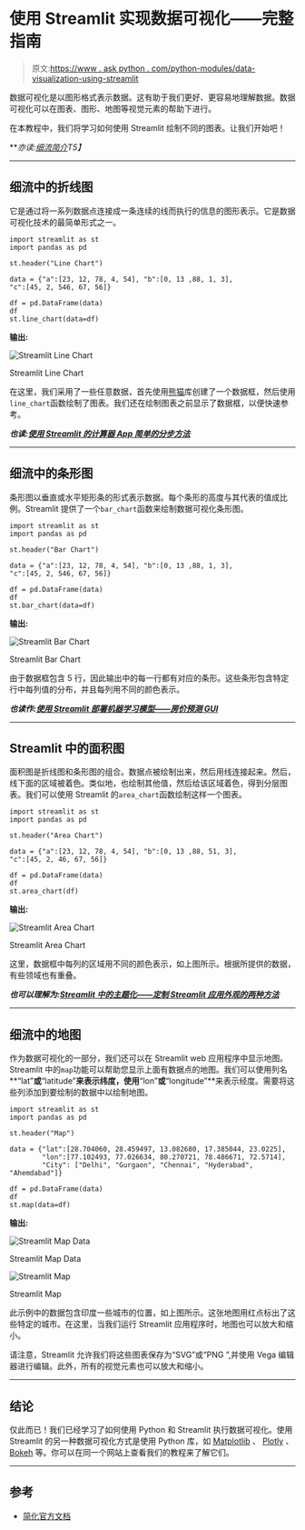 # 使用 Streamlit 实现数据可视化——完整指南

> 原文:[https://www . ask python . com/python-modules/data-visualization-using-streamlit](https://www.askpython.com/python-modules/data-visualization-using-streamlit)

数据可视化是以图形格式表示数据。这有助于我们更好、更容易地理解数据。数据可视化可以在图表、图形、地图等视觉元素的帮助下进行。

在本教程中，我们将学习如何使用 Streamlit 绘制不同的图表。让我们开始吧！

***亦读:[细流简介](https://www.askpython.com/python-modules/introduction-to-streamlit)*T5】**

* * *

## 细流中的折线图

它是通过将一系列数据点连接成一条连续的线而执行的信息的图形表示。它是数据可视化技术的最简单形式之一。

```
import streamlit as st
import pandas as pd

st.header("Line Chart")

data = {"a":[23, 12, 78, 4, 54], "b":[0, 13 ,88, 1, 3], 
"c":[45, 2, 546, 67, 56]}

df = pd.DataFrame(data)
df
st.line_chart(data=df)

```

**输出:**

![Streamlit Line Chart](../Images/13c6f945e60ce79f7b6e676e02010548.png)

Streamlit Line Chart

在这里，我们采用了一些任意数据，首先使用[熊猫](https://www.askpython.com/python-modules/pandas)库创建了一个数据框，然后使用`line_chart`函数绘制了图表。我们还在绘制图表之前显示了数据框，以便快速参考。

***也读:[使用 Streamlit 的计算器 App 简单的分步方法](https://www.askpython.com/python-modules/calculator-app-using-streamlit)***

* * *

## 细流中的条形图

条形图以垂直或水平矩形条的形式表示数据。每个条形的高度与其代表的值成比例。Streamlit 提供了一个`bar_chart`函数来绘制数据可视化条形图。

```
import streamlit as st
import pandas as pd

st.header("Bar Chart")

data = {"a":[23, 12, 78, 4, 54], "b":[0, 13 ,88, 1, 3], 
"c":[45, 2, 546, 67, 56]}

df = pd.DataFrame(data)
df
st.bar_chart(data=df)

```

**输出:**

![Streamlit Bar Chart](../Images/1c244fbde3d99f517ea7edf846c07b87.png)

Streamlit Bar Chart

由于数据框包含 5 行，因此输出中的每一行都有对应的条形。这些条形包含特定行中每列值的分布，并且每列用不同的颜色表示。

***也读作:[使用 Streamlit 部署机器学习模型——房价预测 GUI](https://www.askpython.com/python-modules/machine-learning-model-streamlit-house-price-prediction-gui)***

* * *

## Streamlit 中的面积图

面积图是折线图和条形图的组合。数据点被绘制出来，然后用线连接起来。然后，线下面的区域被着色。类似地，也绘制其他值，然后给该区域着色，得到分层图表。我们可以使用 Streamlit 的`area_chart`函数绘制这样一个图表。

```
import streamlit as st
import pandas as pd

st.header("Area Chart")

data = {"a":[23, 12, 78, 4, 54], "b":[0, 13 ,88, 51, 3], 
"c":[45, 2, 46, 67, 56]}

df = pd.DataFrame(data)
df
st.area_chart(df)

```

**输出:**

![Streamlit Area Chart](../Images/48da182e3b2f08518448d6f79feaa485.png)

Streamlit Area Chart

这里，数据框中每列的区域用不同的颜色表示，如上图所示。根据所提供的数据，有些领域也有重叠。

***也可以理解为:[Streamlit 中的主题化——定制 Streamlit 应用外观的两种方法](https://www.askpython.com/python-modules/streamlit-theming)***

* * *

## 细流中的地图

作为数据可视化的一部分，我们还可以在 Streamlit web 应用程序中显示地图。Streamlit 中的`map`功能可以帮助您显示上面有数据点的地图。我们可以使用列名**“lat”**或**“latitude”**来表示纬度，使用**“lon”**或**“longitude”**来表示经度。需要将这些列添加到要绘制的数据中以绘制地图。

```
import streamlit as st
import pandas as pd

st.header("Map")

data = {"lat":[28.704060, 28.459497, 13.082680, 17.385044, 23.0225],
        "lon":[77.102493, 77.026634, 80.270721, 78.486671, 72.5714],
        "City": ["Delhi", "Gurgaon", "Chennai", "Hyderabad", "Ahemdabad"]}

df = pd.DataFrame(data)
df
st.map(data=df)

```

**输出:**

![Streamlit Map Data](../Images/be5b760d4616da3022b9e9dada452a80.png)

Streamlit Map Data

![Streamlit Map](../Images/56252041420c7c94680f3c38343df6dd.png)

Streamlit Map

此示例中的数据包含印度一些城市的位置，如上图所示。这张地图用红点标出了这些特定的城市。在这里，当我们运行 Streamlit 应用程序时，地图也可以放大和缩小。

请注意，Streamlit 允许我们将这些图表保存为“SVG”或“PNG ”,并使用 Vega 编辑器进行编辑。此外，所有的视觉元素也可以放大和缩小。

* * *

## 结论

仅此而已！我们已经学习了如何使用 Python 和 Streamlit 执行数据可视化。使用 Streamlit 的另一种数据可视化方式是使用 Python 库，如 [Matplotlib](https://www.askpython.com/python-modules/matplotlib) 、 [Plotly](https://www.askpython.com/python-modules/python-plotly-tutorial) 、 [Bokeh](https://www.askpython.com/python-modules/data-visualization-using-python-bokeh) 等。你可以在同一个网站上查看我们的教程来了解它们。

* * *

## 参考

*   [简化官方文档](https://docs.streamlit.io/library/api-reference/charts)